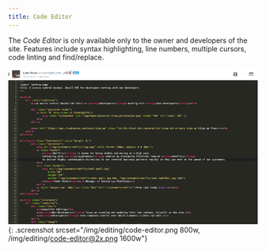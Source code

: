 ```yaml
---
title: Code Editor
---
```


The *Code Editor* is only available only to the owner and developers of the site. Features include syntax highlighting, line numbers, multiple cursors, code linting and find/replace.

![Code Editor](/img/editing/code-editor.png){: .screenshot srcset="/img/editing/code-editor.png 800w, /img/editing/code-editor@2x.png 1600w"}
